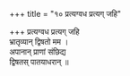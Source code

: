 +++
title = "१० प्रत्यग्वध प्रत्यग् जहि"

+++
प्रत्यग्वध प्रत्यग् जहि  
भ्रातृव्यान् द्विषतो मम ।  
अपानान् प्राणां संछिद्य  
द्विषतस् पातयाधरान् ॥